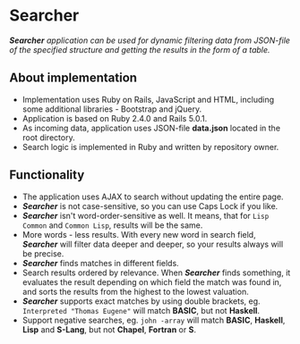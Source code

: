 # Searcher

_**Searcher** application can be used for dynamic filtering data from JSON-file 
of the specified structure and getting the results in the form of a table._

## About implementation

* Implementation uses Ruby on Rails, JavaScript and HTML, including some 
additional libraries - Bootstrap and jQuery.
* Application is based on Ruby 2.4.0 and Rails 5.0.1.
* As incoming data, application uses JSON-file **data.json** located in the 
root directory.
* Search logic is implemented in Ruby and written by repository owner.

## Functionality

* The application uses AJAX to search without updating the entire page.
* **_Searcher_** is not case-sensitive, so you can use Caps Lock if you like.
* **_Searcher_** isn't word-order-sensitive as well. It means, that for `Lisp 
Common` and `Common Lisp`, results will be the same.
* More words - less results. With every new word in search field, 
**_Searcher_** will filter data deeper and deeper, so your results always 
will be precise.
* **_Searcher_** finds matches in different fields.
* Search results ordered by relevance. When **_Searcher_** finds something, it 
evaluates the result depending on which field the match was found in, and 
sorts the results from the highest to the lowest valuation.
* **_Searcher_** supports exact matches by using double brackets, eg. 
`Interpreted "Thomas Eugene"` will match **BASIC**, but not **Haskell**.
* Support negative searches, eg. `john -array` will match **BASIC**, 
**Haskell**, **Lisp** and **S-Lang**, but not **Chapel**, **Fortran** or **S**.
